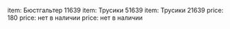 item: Бюстгальтер 11639
item: Трусики 51639
item: Трусики 21639
price: 180
price: нет в наличии
price: нет в наличии